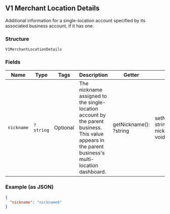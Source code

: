 ## V1 Merchant Location Details

Additional information for a single-location account specified by its associated business account, if it has one.

### Structure

`V1MerchantLocationDetails`

### Fields

| Name | Type | Tags | Description | Getter | Setter |
|  --- | --- | --- | --- | --- | --- |
| `nickname` | `?string` | Optional | The nickname assigned to the single-location account by the parent business. This value appears in the parent business's multi-location dashboard. | getNickname(): ?string | setNickname(?string nickname): void |

### Example (as JSON)

```json
{
  "nickname": "nickname6"
}
```

